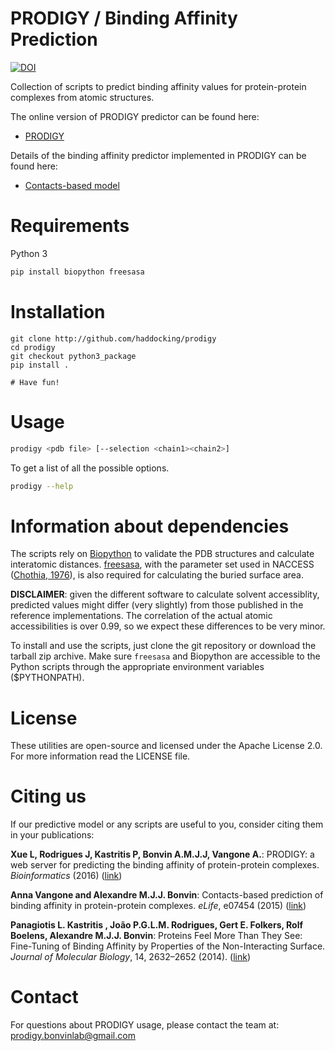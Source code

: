 # PRODIGY / Binding Affinity Prediction

[![DOI](https://zenodo.org/badge/DOI/10.5281/zenodo.1193244.svg)](https://doi.org/10.5281/zenodo.1193244)

Collection of scripts to predict binding affinity values
for protein-protein complexes from atomic structures.

The online version of PRODIGY predictor can be found here:
* [PRODIGY](http://milou.science.uu.nl/services/PRODIGY/)

Details of the binding affinity predictor implemented in PRODIGY can be found here:
* [Contacts-based model](http://www.ncbi.nlm.nih.gov/pubmed/26193119)

# Requirements

Python 3

```bash
pip install biopython freesasa
```

# Installation

```
git clone http://github.com/haddocking/prodigy
cd prodigy
git checkout python3_package
pip install .

# Have fun!
```

# Usage

```bash
prodigy <pdb file> [--selection <chain1><chain2>]
```

To get a list of all the possible options.
```bash
prodigy --help 
```

# Information about dependencies
The scripts rely on [Biopython](www.biopython.org) to validate the PDB structures and calculate
interatomic distances. [freesasa](https://github.com/mittinatten/freesasa), with the parameter
set used in NACCESS ([Chothia, 1976](http://www.ncbi.nlm.nih.gov/pubmed/994183)), is also
required for calculating the buried surface area.

**DISCLAIMER**: given the different software to calculate solvent accessiblity, predicted
values might differ (very slightly) from those published in the reference implementations.
The correlation of the actual atomic accessibilities is over 0.99, so we expect these
differences to be very minor.

To install and use the scripts, just clone the git repository or download the tarball zip
archive. Make sure `freesasa` and Biopython are accessible to the Python scripts
through the appropriate environment variables ($PYTHONPATH).

# License
These utilities are open-source and licensed under the Apache License 2.0. For more information
read the LICENSE file.

# Citing us
If our predictive model or any scripts are useful to you, consider citing them in your
publications:

**Xue L, Rodrigues J, Kastritis P, Bonvin A.M.J.J, Vangone A.**: PRODIGY: a web server for predicting the binding affinity of protein-protein complexes. *Bioinformatics* (2016) ([link](http://bioinformatics.oxfordjournals.org/content/early/2016/08/27/bioinformatics.btw514))

**Anna Vangone and Alexandre M.J.J. Bonvin**: Contacts-based prediction of binding affinity in protein-protein complexes. *eLife*, e07454 (2015) ([link](http://www.ncbi.nlm.nih.gov/pubmed/26193119))

**Panagiotis L. Kastritis , João P.G.L.M. Rodrigues, Gert E. Folkers, Rolf Boelens, Alexandre M.J.J. Bonvin**: Proteins Feel More Than They See: Fine-Tuning of Binding Affinity by Properties of the Non-Interacting Surface. *Journal of Molecular Biology*, 14, 2632–2652 (2014). ([link](http://www.ncbi.nlm.nih.gov/pubmed/24768922))

# Contact
For questions about PRODIGY usage, please contact the team at: prodigy.bonvinlab@gmail.com
